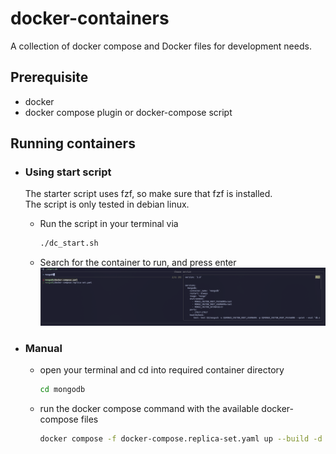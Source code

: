 # docker-containers
A collection of docker compose and Docker files for development needs.

## Prerequisite 
- docker
- docker compose plugin or docker-compose script

## Running containers
- ### Using start script
    The starter script uses fzf, so make sure that fzf is installed. <br>
    The script is only tested in debian linux.

  - Run the script in your terminal via
    ```bash
    ./dc_start.sh
    ```
  - Search for the container to run, and press enter 
![screenshot](./assets/screenshot.png)
- ### Manual
  - open your terminal and cd into required container directory
    ```bash
    cd mongodb
    ```
  - run the docker compose command with the available docker-compose files
    ```bash
    docker compose -f docker-compose.replica-set.yaml up --build -d
    ```


